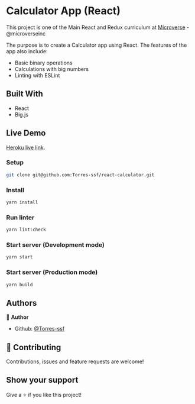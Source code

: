 # Calculator App (React)

This project is one of the Main React and Redux curriculum at [Microverse](https://www.microverse.org/) - @microverseinc

The purpose is to create a Calculator app using React. The features of the app also include:

- Basic binary operations
- Calculations with big numbers
- Linting with ESLint

## Built With

- React
- Big.js

## Live Demo

[Heroku live link](https://react-calculator99.herokuapp.com/).

### Setup

```bash
git clone git@github.com:Torres-ssf/react-calculator.git
```
### Install

```bash
yarn install
```
### Run linter

```bash
yarn lint:check
```

### Start server (Development mode)

```bash
yarn start
```

### Start server (Production mode)

```bash
yarn build
```

## Authors

👤 **Author**

- Github: [@Torres-ssf](https://github.com/Torres-ssf)

## 🤝 Contributing

Contributions, issues and feature requests are welcome!

## Show your support

Give a ⭐️ if you like this project!
